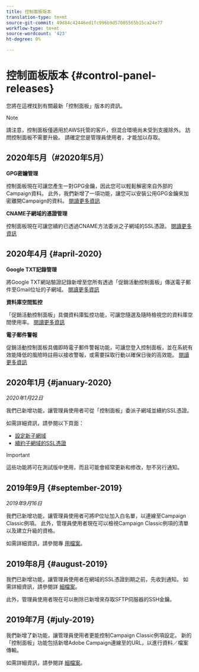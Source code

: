 ```yaml
---
title: 控制面板版本
translation-type: tm+mt
source-git-commit: 49d84c42446ed1fc996b9d57005565b15ca24e77
workflow-type: tm+mt
source-wordcount: '423'
ht-degree: 0%

---
```



# 控制面板版本 {#control-panel-releases}

您將在這裡找到有關最新「控制面板」版本的資訊。

>[!NOTE]
>
>請注意，控制面板僅適用於AWS托管的客戶，但混合環境尚未受到支援除外。 訪問控制面板不需要升級。 請確定您是管理員使用者，才能加以存取。

## 2020年5月（#2020年5月）

**GPG密鑰管理**

控制面板現在可讓您產生一對GPG金鑰，因此您可以輕鬆解密來自外部的Campaign資料。 此外，我們新增了一項功能，讓您可以安裝公用GPG金鑰來加密離開Campaign的資料。 [閱讀更多資訊](instances-settings/using/gpg-keys-management.md)

**CNAME子網域的憑證管理**

控制面板現在可讓您續約已透過CNAME方法委派之子網域的SSL憑證。 [閱讀更多資訊](subdomains-certificates/using/renewing-subdomain-certificate.md)

## 2020年4月 {#april-2020}

**Google TXT記錄管理**

將Google TXT網站驗證記錄新增至您所有透過「促銷活動控制面板」傳送電子郵件至Gmail位址的子網域。 [閱讀更多資訊](subdomains-certificates/using/managing-txt-records.md)

**資料庫空間監控**

「促銷活動控制面板」具備資料庫監控功能，可讓您隨選及隨時檢視您的資料庫空間使用率。 [閱讀更多資訊](performance-monitoring/using/database-monitoring.md)

**電子郵件警報**

促銷活動控制面板具備即時電子郵件警報功能，可讓您登入控制面板，並在系統有效能降低的風險時註冊以接收警報，或需要採取行動以確保日後的高效能。 [閱讀更多資訊](performance-monitoring/using/email-alerting.md)

## 2020年1月 {#january-2020}

*2020年1月22日*

我們已新增功能，讓管理員使用者可從「控制面板」委派子網域並續約SSL憑證。

如需詳細資訊，請參閱以下頁面：
* [設定新子網域](subdomains-certificates/using/setting-up-new-subdomain.md)
* [續約子網域的SSL憑證](subdomains-certificates/using/renewing-subdomain-certificate.md)

>[!IMPORTANT]
>
>這些功能將可在測試版中使用，而且可能會經常更新和修改，恕不另行通知。

## 2019年9月 {#september-2019}

*2019年9月16日*

我們已新增功能，讓管理員使用者可將IP位址加入白名單，以連線至Campaign Classic例項。
此外，管理員使用者現在可以檢視Campaign Classic例項的清單以及建立升級的資格。

如需詳細資訊，請參閱專 [用檔案](instances-settings/using/ip-whitelisting-instance-access.md)。

## 2019年8月 {#august-2019}

我們已新增功能，讓管理員使用者在網域的SSL憑證到期之前，先收到通知。 如需詳細資訊，請參閱詳 [細檔案](subdomains-certificates/using/monitoring-ssl-certificates.md)。

此外，管理員使用者現在可以刪除已新增來存取SFTP伺服器的SSH金鑰。

## 2019年7月 {#july-2019}

我們新增了新功能，讓管理員使用者更能控制Campaign Classic例項設定。 新的「控制面板」功能包括新增Adobe Campaign連線至的URL，以進行資料／檔案傳輸。

如需詳細資訊，請參閱詳 [細檔案](instances-settings/using/url-permissions.md)。
